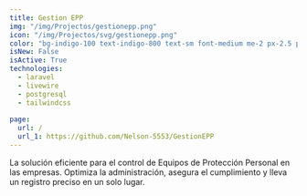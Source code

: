 ```yaml
---
title: Gestion EPP
img: "/img/Projectos/gestionepp.png"
icon: "/img/Projectos/svg/gestionepp.png"
color: "bg-indigo-100 text-indigo-800 text-sm font-medium me-2 px-2.5 py-0.5 rounded dark:bg-indigo-900 dark:text-indigo-300"
isNew: False
isActive: True
technologies:
  - laravel
  - livewire
  - postgresql
  - tailwindcss
  
page:
  url: /
  url_1: https://github.com/Nelson-5553/GestionEPP
---
```


La solución eficiente para el control de Equipos de Protección Personal en las empresas. Optimiza la administración, asegura el cumplimiento y lleva un registro preciso en un solo lugar.
